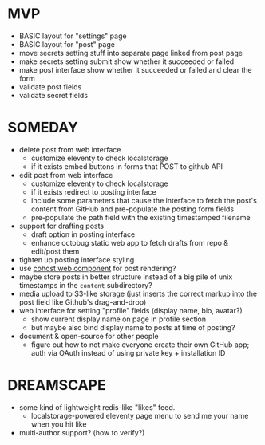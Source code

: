 # MVP

- BASIC layout for "settings" page
- BASIC layout for "post" page
- move secrets setting stuff into separate page linked from post page
- make secrets setting submit show whether it succeeded or failed
- make post interface show whether it succeeded or failed and clear the form
- validate post fields
- validate secret fields

# SOMEDAY

- delete post from web interface
  - customize eleventy to check localstorage
  - if it exists embed buttons in forms that POST to github API
- edit post from web interface
  - customize eleventy to check localstorage
  - if it exists redirect to posting interface
  - include some parameters that cause the interface to fetch the post's content from GitHub and pre-populate the posting form fields
  - pre-populate the path field with the existing timestamped filename
- support for drafting posts
  - draft option in posting interface
  - enhance octobug static web app to fetch drafts from repo & edit/post them
- tighten up posting interface styling
- use [cohost web component](https://cohost-web-component.meow.garden/) for post rendering?
- maybe store posts in better structure instead of a big pile of unix timestamps in the `content` subdirectory?
- media upload to S3-like storage (just inserts the correct markup into the post field like Github's drag-and-drop)
- web interface for setting "profile" fields (display name, bio, avatar?)
  - show current display name on page in profile section
  - but maybe also bind display name to posts at time of posting?
- document & open-source for other people
  - figure out how to not make everyone create their own GitHub app; auth via OAuth instead of using private key + installation ID

# DREAMSCAPE

- some kind of lightweight redis-like "likes" feed.
  - localstorage-powered eleventy page menu to send me your name when you hit like
- multi-author support? (how to verify?)
